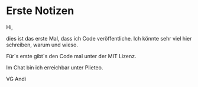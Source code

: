 # Erste Notizen
Hi,

dies ist das erste Mal, dass ich Code veröffentliche.
Ich könnte sehr viel hier schreiben, warum und wieso.

Für´s erste gibt´s den Code mal unter der MIT Lizenz.

Im Chat bin ich erreichbar unter Plieteo.

VG
Andi


